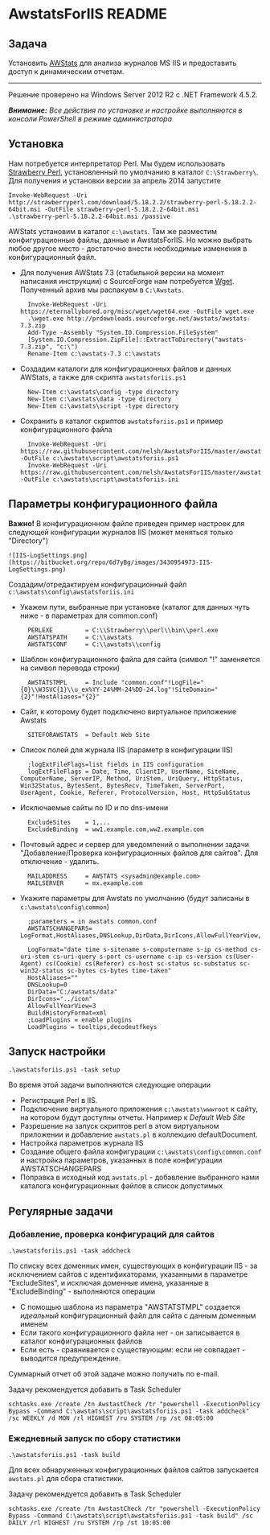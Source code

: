 # AwstatsForIIS README #

## Задача ##

Установить [AWStats](http://www.awstats.org/) для анализа журналов MS IIS и предоставить доступ к динамическим отчетам.

---

Решение проверено на Windows Server 2012 R2 с .NET Framework 4.5.2. 

***Внимание:*** *Все действия по установке и настройке выполняются в консоли PowerShell в режиме администратора*

## Установка ##

Нам потребуется интерпретатор Perl. Мы будем использовать [Strawberry Perl](http://strawberryperl.com/), установленный по умолчанию в каталог `C:\Strawberry\`. Для получения и установки версии за апрель 2014 запустите

    Invoke-WebRequest -Uri http://strawberryperl.com/download/5.18.2.2/strawberry-perl-5.18.2.2-64bit.msi -OutFile strawberry-perl-5.18.2.2-64bit.msi
    .\strawberry-perl-5.18.2.2-64bit.msi /passive

AWStats установим в каталог `c:\awstats`. Там же разместим конфигурационные файлы, данные и AwstatsForIIS. Но можно выбрать любое другое место - достаточно внести необходимые изменения в конфигурационный файл.

* Для получения AWStats 7.3 (стабильной версии на момент написания инструкции) с SourceForge нам потребуется [Wget](https://eternallybored.org/misc/wget/). Полученный архив мы распакуем в `C:\Awstats`.

        Invoke-WebRequest -Uri https://eternallybored.org/misc/wget/wget64.exe -OutFile wget.exe
        .\wget.exe http://prdownloads.sourceforge.net/awstats/awstats-7.3.zip
        Add-Type -Assembly "System.IO.Compression.FileSystem"
        [System.IO.Compression.ZipFile]::ExtractToDirectory("awstats-7.3.zip", "c:\")
        Rename-Item c:\awstats-7.3 c:\awstats

* Создадим каталоги для конфигурационных файлов и данных AWStats, а также для скрипта `awstatsforiis.ps1`

        New-Item c:\awstats\config -type directory
        New-Item c:\awstats\data -type directory
        New-Item c:\awstats\script -type directory

* Сохранить в каталог скриптов `awstatsforiis.ps1` и пример конфигурационного файла

        Invoke-WebRequest -Uri https://raw.githubusercontent.com/nelsh/AwstatsForIIS/master/awstatsforiis.ps1 -OutFile c:\awstats\script\awstatsforiis.ps1
        Invoke-WebRequest -Uri https://raw.githubusercontent.com/nelsh/AwstatsForIIS/master/awstatsforiis.ini -OutFile c:\awstats\script\awstatsforiis.ini


## Параметры конфигурационного файла ##

**Важно!** В конфигурационном файле приведен пример настроек для следующей конфигурации журналов IIS (может меняться только "Directory")

    ![IIS-LogSettings.png](https://bitbucket.org/repo/6d7yBg/images/3430954973-IIS-LogSettings.png)

Создадим/отредактируем конфигурационный файл `c:\awstats\config\awstatsforiis.ini`

* Укажем пути, выбранные при установке (каталог для данных чуть ниже - в параметрах для common.conf)

        PERLEXE         = C:\\Strawberry\\perl\\bin\\perl.exe
        AWSTATSPATH     = C:\\awstats
        AWSTATSCONF     = C:\\awstats\\config

* Шаблон конфигурационного файла для сайта (символ "!" заменяется на символ перевода строки)

        AWSTATSTMPL     = Include "common.conf"!LogFile="{0}\\W3SVC{1}\\u_ex%YY-24%MM-24%DD-24.log"!SiteDomain="{2}"!HostAliases="{2}"

* Сайт, к которому будет подключено виртуальное приложение Awstats

        SITEFORAWSTATS  = Default Web Site

* Список полей для журнала IIS (параметр в конфигурации IIS)

        ;logExtFileFlags=list fields in IIS configuration
        logExtFileFlags = Date, Time, ClientIP, UserName, SiteName, ComputerName, ServerIP, Method, UriStem, UriQuery, HttpStatus, Win32Status, BytesSent, BytesRecv, TimeTaken, ServerPort, UserAgent, Cookie, Referer, ProtocolVersion, Host, HttpSubStatus

* Исключаемые сайты по ID и по dns-имени

        ExcludeSites    = 1,...
        ExcludeBinding  = ww1.example.com,ww2.example.com

* Почтовый адрес и сервер для уведомлений о выполнении задачи "Добавление/Проверка конфигурационных файлов для сайтов". Для отключение - удалить.

        MAILADDRESS     = AWSTATS <sysadmin@example.com>
        MAILSERVER      = mx.example.com

* Укажите параметры для Awstats по умолчанию (будут записаны в `c:\awstats\config\common`)

        ;parameters = in awstats common.conf
        AWSTATSCHANGEPARS= LogFormat,HostAliases,DNSLookup,DirData,DirIcons,AllowFullYearView,BuildHistoryFormat

        LogFormat="date time s-sitename s-computername s-ip cs-method cs-uri-stem cs-uri-query s-port cs-username c-ip cs-version cs(User-Agent) cs(Cookie) cs(Referer) cs-host sc-status sc-substatus sc-win32-status sc-bytes cs-bytes time-taken"
        HostAliases=""
        DNSLookup=0
        DirData="C:/awstats/data"
        DirIcons="../icon"
        AllowFullYearView=3
        BuildHistoryFormat=xml
        ;LoadPlugins = enable plugins
        LoadPlugins = tooltips,decodeutfkeys

## Запуск настройки ##

    .\awstatsforiis.ps1 -task setup

Во время этой задачи выполняются следующие операции

* Регистрация Perl в IIS. 
* Подключение виртуального приложения `c:\awstats\wwwroot` к сайту, на котором будут доступны отчеты. Например к *Default Web Site*
* Разрешение на запуск скриптов perl в этом виртуальном приложении и добавление `awstats.pl` в коллекцию defaultDocument.
* Настройка параметров журнала IIS
* Создание общего файла конфигурации `c:\awstats\config\common.conf` и настройка параметров, указанных в поле конфигурации AWSTATSCHANGEPARS
* Поправка в исходный код `awstats.pl` - добавление выбранного нами каталога конфигурационных файлов в список допустимых

## Регулярные задачи ##

### Добавление, проверка конфигураций для сайтов ###

    .\awstatsforiis.ps1 -task addcheck

По списку всех доменных имен, существующих в конфигурации IIS - за исключением сайтов с идентификаторами, указанными в параметре "ExcludeSites", и исключая доменные имена, указанные в "ExcludeBinding" - выполняются операции

* С помощью шаблона из параметра "AWSTATSTMPL" создается *идеальный* конфигурационный файл для сайта с данным доменным именем
* Если такого конфигурационного файла нет - он записывается в каталог конфигурационных файлов
* Если есть - сравнивается с существующим: если не совпадает - выводится предупреждение.

Суммарный отчет об этой задаче можно получить по e-mail.

Задачу рекомендуется добавить в Task Scheduler

````
schtasks.exe /create /tn AwstastCheck /tr "powershell -ExecutionPolicy Bypass -Command C:\awstats\script\awstatsforiis.ps1 -task addcheck" /sc WEEKLY /d MON /rl HIGHEST /ru SYSTEM /rp /st 08:05:00
````

### Ежедневный запуск по сбору статистики ###

    .\awstatsforiis.ps1 -task build

Для всех обнаруженных конфигурационных файлов сайтов запускается `awstats.pl` для сбора статистики.

Задачу рекомендуется добавить в Task Scheduler

````
schtasks.exe /create /tn AwstastCheck /tr "powershell -ExecutionPolicy Bypass -Command C:\awstats\script\awstatsforiis.ps1 -task build" /sc DAILY /rl HIGHEST /ru SYSTEM /rp /st 10:05:00
````
